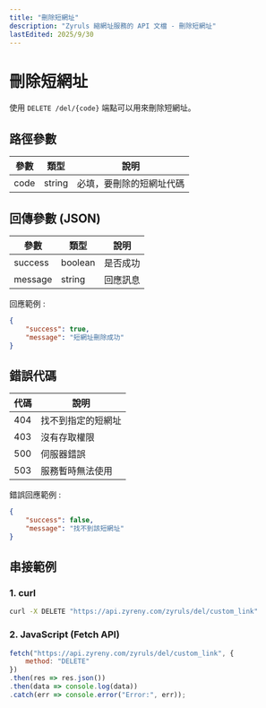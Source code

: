 ```yaml
---
title: "刪除短網址"
description: "Zyruls 縮網址服務的 API 文檔 - 刪除短網址"
lastEdited: 2025/9/30
---
```


# 刪除短網址
使用 `DELETE /del/{code}` 端點可以用來刪除短網址。

## 路徑參數
|參數|類型|說明|
|----|----|----|
|code|string|必填，要刪除的短網址代碼|

## 回傳參數 (JSON)
|參數|類型|說明|
|----|----|----|
|success|boolean|是否成功|
|message|string|回應訊息|

回應範例 :
```json
{
    "success": true,
    "message": "短網址刪除成功"
}
```

## 錯誤代碼
|代碼|說明|
|----|----|
|404|找不到指定的短網址|
|403|沒有存取權限|
|500|伺服器錯誤|
|503|服務暫時無法使用|

錯誤回應範例 :
```json
{
    "success": false,
    "message": "找不到該短網址"
}
```

## 串接範例
### 1. curl
```bash
curl -X DELETE "https://api.zyreny.com/zyruls/del/custom_link"
```

### 2. JavaScript (Fetch API)
```javascript
fetch("https://api.zyreny.com/zyruls/del/custom_link", {
    method: "DELETE"
})
.then(res => res.json())
.then(data => console.log(data))
.catch(err => console.error("Error:", err));
```